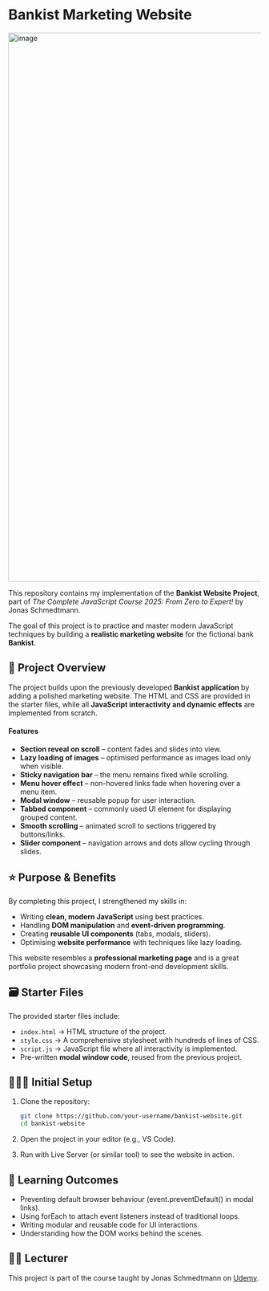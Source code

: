 # Bankist Marketing Website  
<img width="2184" height="1094" alt="image" src="https://github.com/user-attachments/assets/4631e164-dfba-4c7e-aee2-f00480863ebc" />


This repository contains my implementation of the **Bankist Website Project**, part of *The Complete JavaScript Course 2025: From Zero to Expert!* by Jonas Schmedtmann.  

The goal of this project is to practice and master modern JavaScript techniques by building a **realistic marketing website** for the fictional bank **Bankist**.  


## 📑 Project Overview  

The project builds upon the previously developed **Bankist application** by adding a polished marketing website. The HTML and CSS are provided in the starter files, while all **JavaScript interactivity and dynamic effects** are implemented from scratch.  

#### Features
- **Section reveal on scroll** – content fades and slides into view.  
- **Lazy loading of images** – optimised performance as images load only when visible.  
- **Sticky navigation bar** – the menu remains fixed while scrolling.  
- **Menu hover effect** – non-hovered links fade when hovering over a menu item.  
- **Modal window** – reusable popup for user interaction.  
- **Tabbed component** – commonly used UI element for displaying grouped content.  
- **Smooth scrolling** – animated scroll to sections triggered by buttons/links.  
- **Slider component** – navigation arrows and dots allow cycling through slides.  


## ⭐️ Purpose & Benefits  

By completing this project, I strengthened my skills in:  
- Writing **clean, modern JavaScript** using best practices.  
- Handling **DOM manipulation** and **event-driven programming**.  
- Creating **reusable UI components** (tabs, modals, sliders).  
- Optimising **website performance** with techniques like lazy loading.  

This website resembles a **professional marketing page** and is a great portfolio project showcasing modern front-end development skills.  


## 🗃️ Starter Files  

The provided starter files include:  
- `index.html` → HTML structure of the project.  
- `style.css` → A comprehensive stylesheet with hundreds of lines of CSS.  
- `script.js` → JavaScript file where all interactivity is implemented.  
- Pre-written **modal window code**, reused from the previous project.  


## 👩🏻‍💻 Initial Setup  

1. Clone the repository:  
   ```bash
   git clone https://github.com/your-username/bankist-website.git
   cd bankist-website
   ```

2. Open the project in your editor (e.g., VS Code).

3. Run with Live Server (or similar tool) to see the website in action.


## 📝 Learning Outcomes

- Preventing default browser behaviour (event.preventDefault() in modal links).
- Using forEach to attach event listeners instead of traditional loops.
- Writing modular and reusable code for UI interactions.
- Understanding how the DOM works behind the scenes.

## 👨‍🏫 Lecturer
This project is part of the course taught by Jonas Schmedtmann on [Udemy](udemy.com/course/the-complete-javascript-course/learn/).

#### 
####